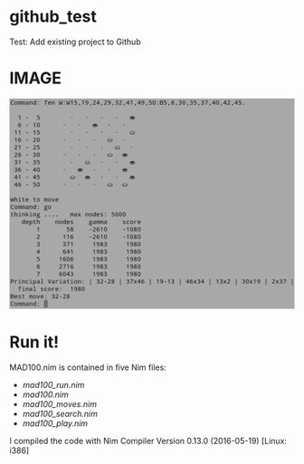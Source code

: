 # github_test
Test: Add existing project to Github 

IMAGE
=====
![prog in action](images/prog_in_action.png)

Run it!
=======
MAD100.nim is contained in five Nim files:  
- *mad100_run.nim*
- *mad100.nim*
- *mad100_moves.nim* 
- *mad100_search.nim* 
- *mad100_play.nim*  

I compiled the code with Nim Compiler Version 0.13.0 (2016-05-19) [Linux: i386]
